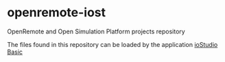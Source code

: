 # openremote-iost
OpenRemote and Open Simulation Platform projects repository

The files found in this repository can be loaded by the application [ioStudio Basic](https://www.iostudiotech.com/iostudio-basic)


